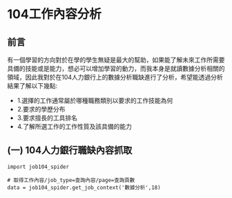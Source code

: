# 104工作內容分析
## 前言

有一個學習的方向對於在學的學生無疑是最大的幫助，如果能了解未來工作所需要具備的技能或是能力，想必可以增加學習的動力，而我本身是就讀數據分析相關的領域，因此我對於在104人力銀行上的數據分析職缺進行了分析，希望能透過分析結果了解以下幾點:

- 1.選擇的工作通常屬於哪種職務類別以要求的工作技能為何<br>
- 2.要求的學歷分布<br>
- 3.要求擅長的工具排名<br>
- 4.了解所選工作的工作性質及該具備的能力<br>

## (一) 104人力銀行職缺內容抓取


```
import job104_spider

# 取得工作內容/job_type=查詢內容/page=查詢頁數
data = job104_spider.get_job_context('數據分析',18)
```


